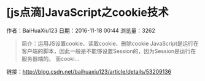 # [js点滴]JavaScript之cookie技术
作者：BaiHuaXiu123
日期：2016-11-18 00:44
浏览量：3262
> 简介：运用JS设置cookie、读取cookie、删除cookie 
  JavaScript是运行在客户端的脚本，因此一般是不能够设置Session的，因为Session是运行在服务器端的。
而cooki...

 链接：http://blog.csdn.net/baihuaxiu123/article/details/53209136
